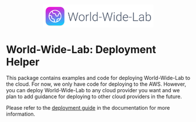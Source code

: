 <p align="center">
  <img alt="The World-Wide-Lab Logo" src="https://raw.githubusercontent.com/world-wide-lab/world-wide-lab/main/img/logo.svg" width="60%">
</p>

# World-Wide-Lab: Deployment Helper

This package contains examples and code for deploying World-Wide-Lab to the cloud. For now, we only have code for deploying to the AWS. However, you can deploy World-Wide-Lab to any cloud provider you want and we plan to add guidance for deploying to other cloud providers in the future.

Please refer to the [deployment guide](https://worldwidelab.org/guides/deployment) in the documentation for more information.

